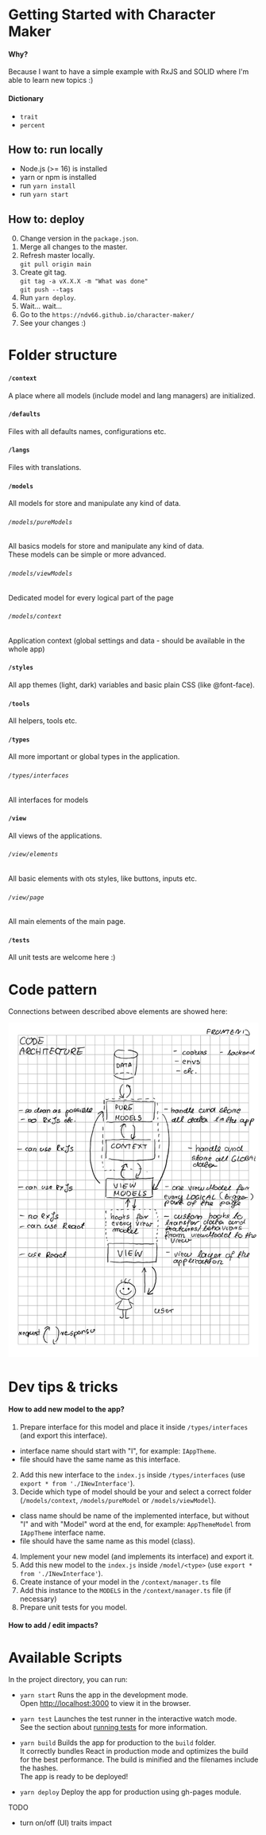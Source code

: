 # Getting Started with Character Maker

#### Why?
Because I want to have a simple example with RxJS and SOLID where I'm able to learn new topics :)

#### Dictionary
- `trait`
- `percent`

## How to: run locally
- Node.js (>= 16) is installed
- yarn or npm is installed
- run `yarn install`
- run `yarn start`

## How to: deploy
0. Change version in the `package.json`.
1. Merge all changes to the master.
2. Refresh master locally. \
`git pull origin main`
3. Create git tag. \
`git tag -a vX.X.X -m "What was done"` \
`git push --tags`
4. Run `yarn deploy`.
5. Wait... wait...
6. Go to the `https://ndv66.github.io/character-maker/`
7. See your changes :)

# Folder structure

#### `/context`
A place where all models (include model and lang managers) are initialized.

#### `/defaults`
Files with all defaults names, configurations etc.

#### `/langs`
Files with translations.

#### `/models`
All  models for store and manipulate any kind of data.

###### `/models/pureModels`
All basics models for store and manipulate any kind of data.\
These models can be simple or more advanced.

###### `/models/viewModels`
Dedicated model for every logical part of the page

###### `/models/context`
Application context (global settings and data - should be available in the whole app)

#### `/styles`
All app themes (light, dark) variables and basic plain CSS (like @font-face).

#### `/tools`
All helpers, tools etc.

#### `/types`
All more important or global types in the application.

###### `/types/interfaces`
All interfaces for models

#### `/view`
All views of the applications.

###### `/view/elements`
All basic elements with ots styles, like buttons, inputs etc.

###### `/view/page`
All main elements of the main page.

#### `/tests`
All unit tests are welcome here :)

# Code pattern
Connections between described above elements are showed here:

![See doc/pattern.jpg for more information about the app flow.](./doc/pattern.jpeg "Pattern")

# Dev tips & tricks
#### How to add new model to the app?
1. Prepare interface for this model and place it inside `/types/interfaces` (and export this interface).
- interface name should start with "I", for example: `IAppTheme`.
- file should have the same name as this interface.
2. Add this new interface to the `index.js` inside `/types/interfaces` (use `export * from './INewInterface'`).
3. Decide which type of model should be your and select a correct folder (`/models/context`, `/models/pureModel` or `/models/viewModel`).
- class name should be name of the implemented interface, but without "I" and with "Model" word at the end, for example: `AppThemeModel`  from `IAppTheme` interface name.
- file should have the same name as this model (class).
4. Implement your new model (and implements its interface) and export it.
5. Add this new model to the `index.js` inside `/model/<type>` (use `export * from './INewInterface'`).
6. Create instance of your model in the `/context/manager.ts` file
7. Add this instance to the `MODELS` in the `/context/manager.ts` file (if necessary)
8. Prepare unit tests for you model.

#### How to add / edit impacts?

# Available Scripts
In the project directory, you can run:

- `yarn start`
Runs the app in the development mode.\
Open [http://localhost:3000](http://localhost:3000) to view it in the browser.

- `yarn test`
Launches the test runner in the interactive watch mode.\
See the section about [running tests](https://facebook.github.io/create-react-app/docs/running-tests) for more information.

- `yarn build`
Builds the app for production to the `build` folder.\
It correctly bundles React in production mode and optimizes the build for the best performance. The build is minified and the filenames include the hashes.\
The app is ready to be deployed!

- `yarn deploy`
Deploy the app for production using gh-pages module.

TODO
- turn on/off (UI) traits impact
